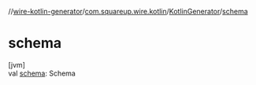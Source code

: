 //[wire-kotlin-generator](../../../index.md)/[com.squareup.wire.kotlin](../index.md)/[KotlinGenerator](index.md)/[schema](schema.md)

# schema

[jvm]\
val [schema](schema.md): Schema
